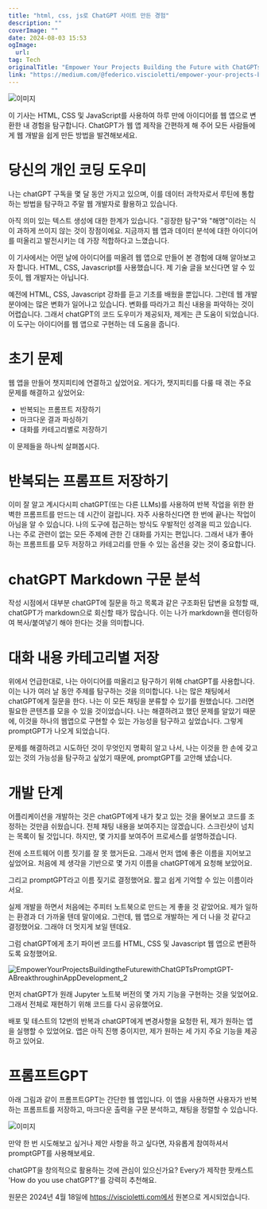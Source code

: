 ```yaml
---
title: "html, css, js로 ChatGPT 사이트 만든 경험"
description: ""
coverImage: ""
date: 2024-08-03 15:53
ogImage: 
  url: 
tag: Tech
originalTitle: "Empower Your Projects Building the Future with ChatGPTs PromptGPT-A Breakthrough in App Development"
link: "https://medium.com/@federico.viscioletti/empower-your-projects-building-the-future-with-chatgpts-promptgpt-a-breakthrough-in-app-5f56c8fb8123"
---
```




![이미지](/assets/img/EmpowerYourProjectsBuildingtheFuturewithChatGPTsPromptGPT-ABreakthroughinAppDevelopment_0.png)

이 기사는 HTML, CSS 및 JavaScript를 사용하여 하루 만에 아이디어를 웹 앱으로 변환한 내 경험을 탐구합니다. ChatGPT가 웹 앱 제작을 간편하게 해 주어 모든 사람들에게 웹 개발을 쉽게 만든 방법을 발견해보세요.

# 당신의 개인 코딩 도우미

나는 chatGPT 구독을 몇 달 동안 가지고 있으며, 이를 데이터 과학자로서 루틴에 통합하는 방법을 탐구하고 주말 웹 개발자로 활용하고 있습니다.

<div class="content-ad"></div>

아직 의미 있는 텍스트 생성에 대한 한계가 있습니다. "굉장한 탐구"와 "해명"이라는 식이 과하게 쓰이지 않는 것이 장점이에요. 지금까지 웹 앱과 데이터 분석에 대한 아이디어를 떠올리고 발전시키는 데 가장 적합하다고 느꼈습니다.

이 기사에서는 어떤 날에 아이디어를 떠올려 웹 앱으로 만들어 본 경험에 대해 알아보고자 합니다. HTML, CSS, Javascript를 사용했습니다. 제 기술 글을 보신다면 알 수 있듯이, 웹 개발자는 아닙니다.

예전에 HTML, CSS, Javascript 강좌를 듣고 기초를 배웠을 뿐입니다. 그런데 웹 개발 분야에는 많은 변화가 일어나고 있습니다. 변화를 따라가고 최신 내용을 파악하는 것이 어렵습니다. 그래서 chatGPT의 코드 도우미가 제공되자, 제게는 큰 도움이 되었습니다. 이 도구는 아이디어를 웹 앱으로 구현하는 데 도움을 줍니다.

# 초기 문제

<div class="content-ad"></div>

웹 앱을 만들어 챗지피티에 연결하고 싶었어요. 게다가, 챗지피티를 다룰 때 겪는 주요 문제를 해결하고 싶었어요:

- 반복되는 프롬프트 저장하기
- 마크다운 결과 파싱하기
- 대화를 카테고리별로 저장하기

이 문제들을 하나씩 살펴봅시다.

# 반복되는 프롬프트 저장하기

<div class="content-ad"></div>

이미 잘 알고 계시다시피 chatGPT(또는 다른 LLMs)를 사용하여 반복 작업을 위한 완벽한 프롬프트를 만드는 데 시간이 걸립니다. 자주 사용하신다면 한 번에 끝나는 작업이 아님을 알 수 있습니다. 나의 도구에 접근하는 방식도 우발적인 성격을 띠고 있습니다. 나는 주로 관련이 없는 모든 주제에 관한 긴 대화를 가지는 편입니다. 그래서 내가 좋아하는 프롬프트를 모두 저장하고 카테고리를 만들 수 있는 옵션을 갖는 것이 중요합니다.

# chatGPT Markdown 구문 분석

작성 시점에서 대부분 chatGPT에 질문을 하고 목록과 같은 구조화된 답변을 요청할 때, chatGPT가 markdown으로 회신할 때가 많습니다. 이는 나가 markdown을 렌더링하여 복사/붙여넣기 해야 한다는 것을 의미합니다.

# 대화 내용 카테고리별 저장

<div class="content-ad"></div>

위에서 언급한대로, 나는 아이디어를 떠올리고 탐구하기 위해 chatGPT를 사용합니다. 이는 나가 여러 날 동안 주제를 탐구하는 것을 의미합니다. 나는 많은 채팅에서 chatGPT에게 질문을 한다. 나는 이 모든 채팅을 분류할 수 있기를 원했습니다. 그러면 필요한 콘텐츠를 모을 수 있을 것이었습니다. 나는 해결하려고 했던 문제를 알았기 때문에, 이것을 하나의 웹앱으로 구현할 수 있는 가능성을 탐구하고 싶었습니다. 그렇게 promptGPT가 나오게 되었습니다.

문제를 해결하려고 시도하던 것이 무엇인지 명확히 알고 나서, 나는 이것을 한 손에 갖고 있는 것의 가능성을 탐구하고 싶었기 때문에, promptGPT를 고안해 냈습니다.

# 개발 단계

어플리케이션을 개발하는 것은 chatGPT에게 내가 찾고 있는 것을 물어보고 코드를 조정하는 것만큼 쉬웠습니다. 전체 채팅 내용을 보여주지는 않겠습니다. 스크린샷이 넘치는 목록이 될 것입니다. 하지만, 몇 가지를 보여주어 프로세스를 설명하겠습니다.

<div class="content-ad"></div>

전에 소프트웨어 이름 짓기를 잘 못 했거든요. 그래서 먼저 앱에 좋은 이름을 지어보고 싶었어요. 처음에 제 생각을 기반으로 몇 가지 이름을 chatGPT에게 요청해 보았어요.

그리고 promptGPT라고 이름 짖기로 결정했어요. 짧고 쉽게 기억할 수 있는 이름이라서요.

실제 개발을 하면서 처음에는 주피터 노트북으로 만드는 게 좋을 것 같았어요. 제가 일하는 환경과 더 가까울 텐데 말이에요. 그런데, 웹 앱으로 개발하는 게 더 나을 것 같다고 결정했어요. 그래야 더 멋지게 보일 텐데요.

<div class="content-ad"></div>

그럼 chatGPT에게 초기 파이썬 코드를 HTML, CSS 및 Javascript 웹 앱으로 변환하도록 요청했어요.

![EmpowerYourProjectsBuildingtheFuturewithChatGPTsPromptGPT-ABreakthroughinAppDevelopment_2](/assets/img/EmpowerYourProjectsBuildingtheFuturewithChatGPTsPromptGPT-ABreakthroughinAppDevelopment_2.png)

먼저 chatGPT가 원래 Jupyter 노트북 버전의 몇 가지 기능을 구현하는 것을 잊었어요. 그래서 전체로 재현하기 위해 코드를 다시 공유했어요.

배포 및 테스트의 12번의 반복과 chatGPT에게 변경사항을 요청한 뒤, 제가 원하는 앱을 실행할 수 있었어요. 앱은 아직 진행 중이지만, 제가 원하는 세 가지 주요 기능을 제공하고 있어요.

<div class="content-ad"></div>

# 프롬프트GPT

아래 그림과 같이 프롬프트GPT는 간단한 웹 앱입니다. 이 앱을 사용하면 사용자가 반복하는 프롬프트를 저장하고, 마크다운 출력을 구문 분석하고, 채팅을 정렬할 수 있습니다.

![이미지](/assets/img/EmpowerYourProjectsBuildingtheFuturewithChatGPTsPromptGPT-ABreakthroughinAppDevelopment_3.png)

만약 한 번 시도해보고 싶거나 제안 사항을 하고 싶다면, 자유롭게 참여하셔서 promptGPT를 사용해보세요.

<div class="content-ad"></div>

chatGPT을 창의적으로 활용하는 것에 관심이 있으신가요? Every가 제작한 팟캐스트 'How do you use chatGPT?'를 강력히 추천해요.

원문은 2024년 4월 18일에 https://viscioletti.com에서 원본으로 게시되었습니다.
